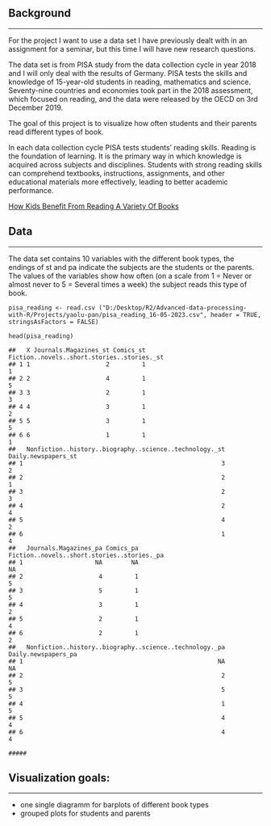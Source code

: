 ## Background

------------------------------------------------------------------------

For the project I want to use a data set I have previously dealt with in
an assignment for a seminar, but this time I will have new research
questions.

The data set is from PISA study from the data collection cycle in year
2018 and I will only deal with the results of Germany. PISA tests the
skills and knowledge of 15-year-old students in reading, mathematics and
science. Seventy-nine countries and economies took part in the 2018
assessment, which focused on reading, and the data were released by the
OECD on 3rd December 2019.

The goal of this project is to visualize how often students and their
parents read different types of book.

In each data collection cycle PISA tests students’ reading skills.
Reading is the foundation of learning. It is the primary way in which
knowledge is acquired across subjects and disciplines. Students with
strong reading skills can comprehend textbooks, instructions,
assignments, and other educational materials more effectively, leading
to better academic performance.

[How Kids Benefit From Reading A Variety Of
Books](https://www.huffpost.com/archive/ca/entry/how-kids-benefit-from-reading-a-variety-of-books_n_4108646)

## Data

------------------------------------------------------------------------

The data set contains 10 variables with the different book types, the
endings of st and pa indicate the subjects are the students or the
parents. The values of the variables show how often (on a scale from 1 =
Never or almost never to 5 = Several times a week) the subject reads
this type of book.

    pisa_reading <- read.csv ("D:/Desktop/R2/Advanced-data-processing-with-R/Projects/yaolu-pan/pisa_reading_16-05-2023.csv", header = TRUE, stringsAsFactors = FALSE)

    head(pisa_reading)

    ##   X Journals.Magazines_st Comics_st Fiction..novels..short.stories..stories._st
    ## 1 1                     2         1                                           1
    ## 2 2                     4         1                                           5
    ## 3 3                     2         1                                           3
    ## 4 4                     3         1                                           2
    ## 5 5                     3         1                                           5
    ## 6 6                     1         1                                           1
    ##   Nonfiction..history..biography..science..technology._st Daily.newspapers_st
    ## 1                                                       3                   2
    ## 2                                                       2                   1
    ## 3                                                       2                   3
    ## 4                                                       2                   4
    ## 5                                                       4                   2
    ## 6                                                       1                   4
    ##   Journals.Magazines_pa Comics_pa Fiction..novels..short.stories..stories._pa
    ## 1                    NA        NA                                          NA
    ## 2                     4         1                                           5
    ## 3                     5         1                                           5
    ## 4                     3         1                                           2
    ## 5                     2         1                                           4
    ## 6                     2         1                                           2
    ##   Nonfiction..history..biography..science..technology._pa Daily.newspapers_pa
    ## 1                                                      NA                  NA
    ## 2                                                       2                   5
    ## 3                                                       5                   5
    ## 4                                                       1                   5
    ## 5                                                       4                   4
    ## 6                                                       4                   4

    #####

## Visualization goals:

------------------------------------------------------------------------

-   one single diagramm for barplots of different book types
-   grouped plots for students and parents
